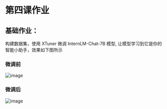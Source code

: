 # 第四课作业
## 基础作业：
构建数据集，使用 XTuner 微调 InternLM-Chat-7B 模型, 让模型学习到它是你的智能小助手，效果如下图所示
### 微调前
![image](https://github.com/Rookieaura/InternLM-tutorial-assignments/assets/44491151/6d866571-d74b-4fd6-876c-60dce8997bad)
### 微调后
![image](https://github.com/Rookieaura/InternLM-tutorial-assignments/assets/44491151/0d8f8c57-4991-4c65-819d-e123c3d1eb5c)
